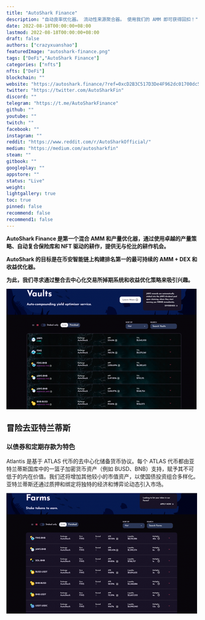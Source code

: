 ```yaml
---
title: "AutoShark Finance"
description: "自动良率优化器。 流动性来源聚合器。 使用我们的 AMM 即可获得回扣！"
date: 2022-08-18T00:00:00+08:00
lastmod: 2022-08-18T00:00:00+08:00
draft: false
authors: ["crazyxuanshao"]
featuredImage: "autoshark-finance.png"
tags: ["DeFi","AutoShark Finance"]
categories: ["nfts"]
nfts: ["DeFi"]
blockchain: ""
website: "https://autoshark.finance/?ref=0xcD2B3C517D3De4F962dc01700dc57960CDbeB5E9&utm_source=DappRadar&utm_medium=deeplink&utm_campaign=visit-website"
twitter: "https://twitter.com/AutoSharkFin"
discord: ""
telegram: "https://t.me/AutoSharkFinance"
github: ""
youtube: ""
twitch: ""
facebook: ""
instagram: ""
reddit: "https://www.reddit.com/r/AutoSharkOfficial/"
medium: "https://medium.com/autosharkfin"
steam: ""
gitbook: ""
googleplay: ""
appstore: ""
status: "Live"
weight: 
lightgallery: true
toc: true
pinned: false
recommend: false
recommend1: false
---
```

<p><strong>AutoShark Finance 是第一个混合 AMM 和产量优化器，通过使用卓越的产量策略、自动复合保险库和 NFT 驱动的耕作，提供无与伦比的耕作机会。</strong></p>
<p><strong>AutoShark 的目标是在币安智能链上构建排名第一的最可持续的 AMM + DEX 和收益优化器。</strong></p>
<p><strong>为此，我们寻求通过整合去中心化交易所掉期系统和收益优化策略来吸引兴趣。</strong></p>

![fmdsoi](fmdsoi.png)

## 冒险去亚特兰蒂斯

### 以债券和定期存款为特色

Atlantis 是基于 ATLAS 代币的去中心化储备货币协议。每个 ATLAS 代币都由亚特兰蒂斯国库中的一篮子加密货币资产（例如 BUSD、BNB）支持，赋予其不可低于的内在价值。我们还将增加其他较小的市值资产，以使国债投资组合多样化。亚特兰蒂斯还通过质押和绑定将独特的经济和博弈论动态引入市场。

![nidais](nidais.png)